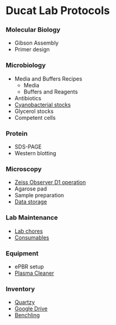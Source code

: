 # Ducat Lab Protocols

### Molecular Biology

- Gibson Assembly
- Primer design
### Microbiology

- Media and Buffers Recipes
  - Media
  - Buffers and Reagents
- Antibiotics
- [Cyanobacterial stocks](dmso-stocks.md)
- Glycerol stocks
- Competent cells

### Protein

- SDS-PAGE
- Western blotting

### Microscopy

- [Zeiss Observer D1 operation](zeiss-observer.md)
- Agarose pad
- Sample preparation
- [Data storage](image-data.md)

### Lab Maintenance
- [Lab chores](https://docs.google.com/spreadsheets/d/145UGTj8QYPuyl_qr3zmrOT00kUBmNJ8WytAHvVw_j9U/edit?usp=sharing)
- [Consumables](https://drive.google.com/file/d/1n_QkQlkBJoamv1DuRYUDYGL0Tr2GwvIE/view?usp=sharing)

### Equipment

- ePBR setup
- [Plasma Cleaner](plasma-bonding.md)

### Inventory
- [Quartzy](https://app.quartzy.com/groups/187110/inventory)
- [Google Drive](https://drive.google.com/drive/folders/0BzrUCF88jo7kc1lWdHdCb3Qzdzg?usp=sharing)
- [Benchling](https://benchling.com/organizations/ducatlab/projects)
